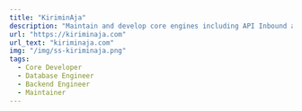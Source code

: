 ```yaml
---
title: "KiriminAja"
description: "Maintain and develop core engines including API Inbound and Outbound"
url: "https://kiriminaja.com"
url_text: "kiriminaja.com"
img: "/img/ss-kiriminaja.png"
tags:
  - Core Developer
  - Database Engineer
  - Backend Engineer
  - Maintainer
---
```

